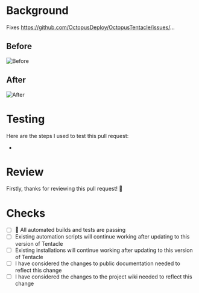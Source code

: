 # Background

<!-- Why does this PR exist? Describe it here or link to an issue. -->

Fixes https://github.com/OctopusDeploy/OctopusTentacle/issues/...

<!-- Consider adding a before/after log excerpt or screen capture. -->

## Before

![Before](https://www.fillmurray.com/g/300/150)

## After

![After](https://www.fillmurray.com/300/150)

# Testing

Here are the steps I used to test this pull request:

- 

# Review

Firstly, thanks for reviewing this pull request! :tada:

<!-- Describe the outcomes you want from a review. In-principle? Exploratory testing? Add inline comments calling out important changes. -->

# Checks

- [ ] :green_heart: All automated builds and tests are passing
- [ ] Existing automation scripts will continue working after updating to this version of Tentacle
- [ ] Existing installations will continue working after updating to this version of Tentacle
- [ ] I have considered the changes to public documentation needed to reflect this change
- [ ] I have considered the changes to the project wiki needed to reflect this change
